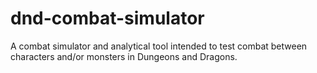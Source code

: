 # dnd-combat-simulator
A combat simulator and analytical tool intended to test combat between characters and/or monsters in Dungeons and Dragons.
